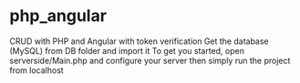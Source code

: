 # php_angular
CRUD with PHP and Angular with token verification
Get the database (MySQL) from DB folder and import it
To get you started, open serverside/Main.php and configure your server then simply run the project from localhost  
